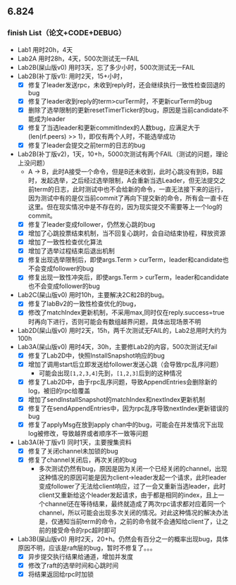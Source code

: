 ## 6.824
### finish List（论文+CODE+DEBUG）
- Lab1  用时20h，4天
- Lab2A 用时28h，4天，500次测试无一FAIL
- Lab2B(屎山版v0) 用时3天，忘了多少小时，500次测试无一FAIL
- Lab2B(补丁版v1): 用时2天，15+小时，
  - [x] 修复了leader发送rpc，未收到reply时，还会继续执行一致性检查回退的bug
  - [x] 修复了leader收到reply的term>curTerm时，不更新curTerm的bug
  - [x] 删除了选举限制的更新resetTimerTicker的bug，原因是当前candidate不能成为leader
  - [x] 修复了当选leader和更新commitIndex的人数bug，应满足大于(len(rf.peers) >> 1)，即仅有两个人时，不能选举成功
  - [x] 修复了leader会提交之前term的日志的bug
- Lab2B(补丁版v2)，1天，10+h，5000次测试有两个FAIL（测试的问题，理论上没问题）
  - A → B，此时A接受一个命令，但是B还未收到，此时心跳没有到B，B超时，发起选举，之后经过选举限制，A会重新当选Leader，但无法提交之前term的日志，此时测试中也不会给新的命令，一直无法接下来的运行，因为测试中有的是仅当前commit了再向下提交新的命令，所有会一直卡在这里。但在现实情况中是不存在的，因为现实提交不需要等上一个log的commit。
  - [x] 修复了leader变成follower，仍然发心跳的bug
  - [x] 增加了心跳投票结束机制，当不回复心跳时，会自动结束协程，释放资源
  - [x] 增加了一致性检查优化算法
  - [x] 增加了选举过程结束后退出机制
  - [x] 修复出现选举限制后，即使args.Term > curTerm，leader和candidate也不会变成follower的bug
  - [x] 修复出现一致性冲突后，即使args.Term > curTerm，leader和candidate也不会变成follower的bug
- Lab2C(屎山版v0) 用时10h，主要解决2C和2B的bug。
  - [x] 修复了labBv2的一致性检查优化的bug，
  - [x] 修改了matchIndex更新机制，不采用max,同时仅在reply.success=true时再向下进行，否则可能会有数组越界问题，具体出现场景不明
- Lab2D(屎山版v0) 用时2天，15h，两千次测试无FAIL的，Lab2总用时大约为100h
- Lab3A(屎山版v0) 用时4天，30h，主要修Lab2的内容，500次测试无fail
  - [x] 修复了Lab2D中，快照InstallSnapshot响应的bug
  - [x] 增加了调用start后立即发送给follower发送心跳（会导致rpc乱序问题）
    - 可能会出现`[1,2,3,4]`先到，`[1,2,3]`后到的这种情况
  - [x] 修复了Lab2D中，由于rpc乱序问题，导致AppendEntries会删除新的log，被旧的rpc给覆盖
  - [x] 增加了sendInstallSnapshot的matchIndex和nextIndex更新机制
  - [x] 修复了在sendAppendEntries中，因为rpc乱序导致nextIndex更新错误的bug
  - [x] 修复了applyMsg在放到apply chan中的bug，可能会在并发情况下出现log被修改，导致越界或者顺序不一致等问题
- Lab3A(补丁版v1) 同时1天，主要搜集资料
  - [x] 修复了关闭channel未加锁的bug
  - [x] 修复了channel关闭后，再次关闭的bug
    - 多次测试仍然有bug，原因是因为关闭一个已经关闭的channel，出现这种情况的原因可能是因为client->leader发起一个请求，此时leader变成follower了无法给client响应，过了一会又重新当选leader，此时client又重新给这个leader发起请求，由于都是相同的index，且上一个channel还在等待结果，最终就造成了两次rpc请求都对应着同一个channel，所以可能会出现多次关闭的情况。对此这种情况的解决办法是，仅通知当前term的命令，之前的命令就不会通知给client了，让之前的接受命令的rpc超时即可
- Lab3B(屎山版v0) 用时2天，20+h。仍然会有百分之一的概率出现bug，具体原因不明，应该是raft层的bug，暂时不修复了。。。
  - [x] 异步提交执行结果给通道，增加并发度
  - [x] 修改了raft的选举时间和心跳时间
  - [x] 将结果返回给rpc时加锁